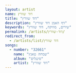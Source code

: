 ```yaml
---
layout: artist
name: דוד שוורץ
title: "דוד שוורץ"
description: "דף האמן דוד שוורץ"
keywords: "שירים, מוזיקה, דוד שוורץ"
permalink: /artists/דוד-שוורץ/
redirect_from:
  - /artists/list/דוד שוורץ
songs:
  - number: "32661"
    name: "שמחה טאנץ"
    album: "סינגלים"
    artist: "דוד שוורץ"
---
```

